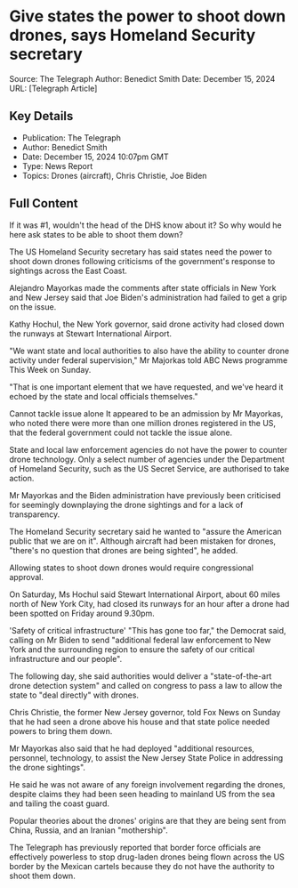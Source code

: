 # Give states the power to shoot down drones, says Homeland Security secretary

Source: The Telegraph
Author: Benedict Smith
Date: December 15, 2024
URL: [Telegraph Article]

## Key Details
- Publication: The Telegraph
- Author: Benedict Smith
- Date: December 15, 2024 10:07pm GMT
- Type: News Report
- Topics: Drones (aircraft), Chris Christie, Joe Biden

## Full Content

If it was #1, wouldn't the head of the DHS know about it? So why would he here ask states to be able to shoot them down?

The US Homeland Security secretary has said states need the power to shoot down drones following criticisms of the government's response to sightings across the East Coast.

Alejandro Mayorkas made the comments after state officials in New York and New Jersey said that Joe Biden's administration had failed to get a grip on the issue.

Kathy Hochul, the New York governor, said drone activity had closed down the runways at Stewart International Airport.

"We want state and local authorities to also have the ability to counter drone activity under federal supervision," Mr Majorkas told ABC News programme This Week on Sunday.

"That is one important element that we have requested, and we've heard it echoed by the state and local officials themselves."

Cannot tackle issue alone
It appeared to be an admission by Mr Mayorkas, who noted there were more than one million drones registered in the US, that the federal government could not tackle the issue alone.

State and local law enforcement agencies do not have the power to counter drone technology. Only a select number of agencies under the Department of Homeland Security, such as the US Secret Service, are authorised to take action.

Mr Mayorkas and the Biden administration have previously been criticised for seemingly downplaying the drone sightings and for a lack of transparency.

The Homeland Security secretary said he wanted to "assure the American public that we are on it". Although aircraft had been mistaken for drones, "there's no question that drones are being sighted", he added.

Allowing states to shoot down drones would require congressional approval.

On Saturday, Ms Hochul said Stewart International Airport, about 60 miles north of New York City, had closed its runways for an hour after a drone had been spotted on Friday around 9.30pm.

'Safety of critical infrastructure'
"This has gone too far," the Democrat said, calling on Mr Biden to send "additional federal law enforcement to New York and the surrounding region to ensure the safety of our critical infrastructure and our people".

The following day, she said authorities would deliver a "state-of-the-art drone detection system" and called on congress to pass a law to allow the state to "deal directly" with drones.

Chris Christie, the former New Jersey governor, told Fox News on Sunday that he had seen a drone above his house and that state police needed powers to bring them down.

Mr Mayorkas also said that he had deployed "additional resources, personnel, technology, to assist the New Jersey State Police in addressing the drone sightings".

He said he was not aware of any foreign involvement regarding the drones, despite claims they had been seen heading to mainland US from the sea and tailing the coast guard.

Popular theories about the drones' origins are that they are being sent from China, Russia, and an Iranian "mothership".

The Telegraph has previously reported that border force officials are effectively powerless to stop drug-laden drones being flown across the US border by the Mexican cartels because they do not have the authority to shoot them down.